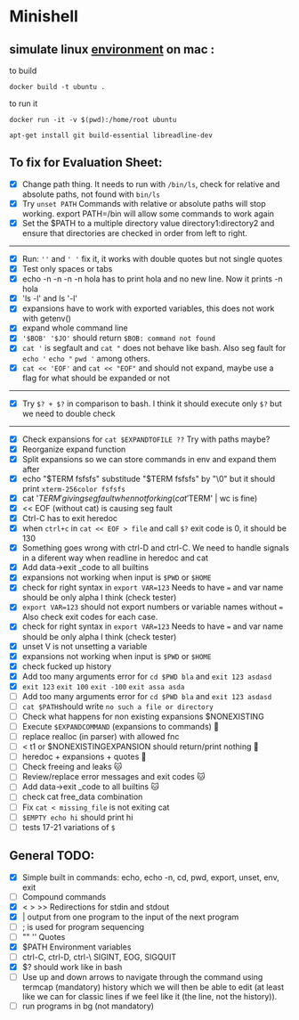 # Minishell

## simulate linux [environment](https://gist.github.com/CarloCattano/73482a9e846e27165e85dcf32cda91ad) on mac :

to build
```
docker build -t ubuntu .
```

to run it
```
docker run -it -v $(pwd):/home/root ubuntu

apt-get install git build-essential libreadline-dev
```

## To fix for Evaluation Sheet:
- [x] Change path thing. It needs to run with `/bin/ls`, check for relative and absolute paths, not found with `bin/ls`
- [x] Try `unset PATH` Commands with relative or absolute paths will stop working. export PATH=/bin  will allow some commands to work again
- [x] Set the $PATH to a multiple directory value directory1:directory2 and ensure that directories are checked in order from left to right.
---
- [x] Run: `''` and  `' '` fix it, it works with double quotes but not single quotes
- [x] Test only spaces or tabs
- [x] echo -n -n -n -n hola has to print hola and no new line. Now it prints -n hola
- [x] 'ls -l'  and ls '-l'
- [x] expansions have to work with exported variables, this does not work with getenv()
- [x] expand whole command line
- [x] `'$BOB' '$JO'` should return `$BOB: command not found` 
- [x] `cat '` is segfault and `cat "` does not behave like bash. Also seg fault for `echo '` `echo "` `pwd '` among others.
- [x] `cat << 'EOF'` and `cat << "EOF"`  and should not expand, maybe use a flag for what should be expanded or not
---
- [x] Try `$? + $?` in comparison to bash. I think it should execute only `$?` but we need to double check
---
- [x] Check expansions for `cat $EXPANDTOFILE ??` Try with paths maybe?
- [x] Reorganize expand function
- [x] Split expansions so we can store commands in env and expand them after
- [x] echo "$TERM fsfsfs" substitude "$TERM fsfsfs" by "\0" but it should print `xterm-256color fsfsfs`
- [x] cat '$TERM' giving seg fault when not forking ( cat '$TERM' | wc is fine)
- [x] << EOF (without cat) is causing seg fault
- [x] Ctrl-C has to exit heredoc
- [x] when `ctrl+c` in `cat << EOF > file` and call `$?` exit code is 0, it should be 130
- [x] Something goes wrong with ctrl-D and ctrl-C. We need to handle signals in a diferent way when readline in heredoc and cat
- [x] Add data->exit _code to all builtins
- [x] expansions not working when input is `$PWD` or `$HOME`
- [x] check for right syntax in `export VAR=123` Needs to have `=` and var name should be only alpha I think (check tester)
- [x] `export VAR=123` should not export numbers or variable names without `=` Also check exit codes for each case.
- [x] check for right syntax in `export VAR=123` Needs to have `=` and var name should be only alpha I think (check tester)
- [x] unset V is not unsetting a variable
- [x] expansions not working when input is `$PWD` or `$HOME`
- [x] check fucked up history
- [x] Add too many arguments error for `cd $PWD bla` and `exit 123 asdasd`
- [x] `exit 123` `exit 100` `exit -100` `exit assa asda`
- [ ] Add too many arguments error for `cd $PWD bla` and `exit 123 asdasd`
- [ ] `cat $PATH`should write `no such a file or directory`
- [ ] Check what happens for non existing expansions $NONEXISTING
- [ ] Execute `$EXPANDCOMMAND` (expansions to commands) :face_with_peeking_eye:
- [ ] replace realloc (in parser) with allowed fnc
- [ ] < t1 or $NONEXISTINGEXPANSION should return/print nothing :face_with_peeking_eye:
- [ ] heredoc + expansions + quotes :face_with_peeking_eye:
- [ ] Check freeing and leaks :cat:
- [ ] Review/replace error messages and exit codes :cat:
- [ ] Add data->exit _code to all builtins :cat:
- [ ] check cat free_data combination
- [ ] Fix `cat < missing_file` is not exiting cat
- [ ] `$EMPTY echo hi` should print hi
- [ ] tests 17-21 variations of `$`
      
## General TODO:
- [x] Simple built in commands: echo, echo -n, cd, pwd, export, unset, env, exit
- [ ] Compound commands
- [x] < > >>  Redirections for stdin and stdout
- [x] | output from one program to the input of the next program
- [ ] ; is used for program sequencing
- [ ] "" '' Quotes
- [x] $PATH Environment variables
- [ ] ctrl-C, ctrl-D, ctrl-\  SIGINT, EOG, SIGQUIT
- [x] $? should work like in bash
- [ ] Use up and down arrows to navigate through the command using termcap (mandatory) history which we will then be able to edit (at least like we can for classic lines if we feel like it (the line, not the history)).
- [ ] run programs in bg (not mandatory)
